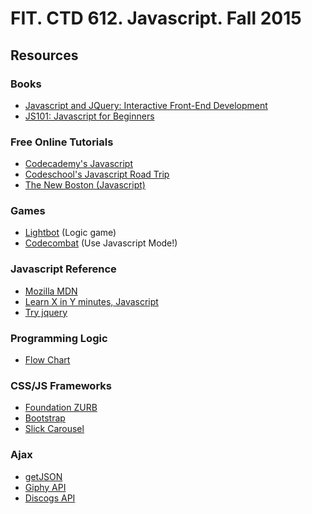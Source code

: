 FIT. CTD 612. Javascript. Fall 2015
===================================

## Resources

### Books

  * [Javascript and JQuery: Interactive Front-End Development](http://www.amazon.com/dp/1118531647/)
  * [JS101: Javascript for Beginners](http://www.amazon.com/dp/1495327825)

### Free Online Tutorials

  * [Codecademy's Javascript](https://www.codecademy.com/tracks/javascript)
  * [Codeschool's Javascript Road Trip](https://www.codeschool.com/courses/javascript-road-trip-part-1)
  * [The New Boston (Javascript)](https://www.thenewboston.com/videos.php?cat=10)


### Games

  * [Lightbot](http://lightbot.com/hocflash.html) (Logic game)
  * [Codecombat](http://codecombat.com/) (Use Javascript Mode!)


### Javascript Reference
  * [Mozilla MDN](https://developer.mozilla.org/en-US/docs/Web/JavaScript/A_re-introduction_to_JavaScript)
  * [Learn X in Y minutes, Javascript](http://learnxinyminutes.com/docs/javascript/)
  * [Try jquery](http://try.jquery.com/)


### Programming Logic
  * [Flow Chart](https://en.wikipedia.org/wiki/Flowchart)

### CSS/JS Frameworks
  * [Foundation ZURB](http://foundation.zurb.com/docs)
  * [Bootstrap](http://getbootstrap.com/)
  * [Slick Carousel](http://kenwheeler.github.io/slick/)

### Ajax
  * [getJSON](http://api.jquery.com/jQuery.getJSON/)
  * [Giphy API](https://api.giphy.com/)
  * [Discogs API](http://www.discogs.com/)
  

